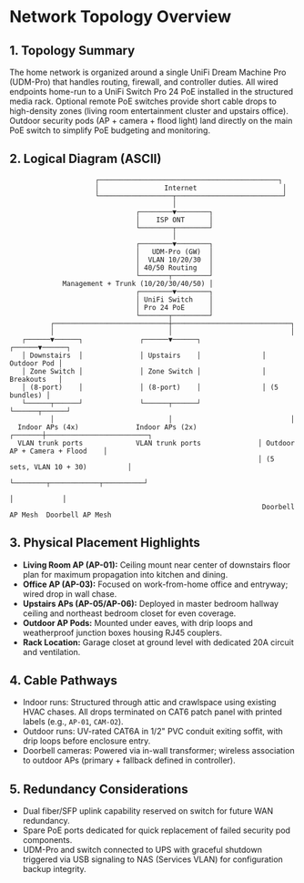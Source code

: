 # Network Topology Overview

## 1. Topology Summary
The home network is organized around a single UniFi Dream Machine Pro (UDM-Pro) that handles routing, firewall, and controller duties. All wired endpoints home-run to a UniFi Switch Pro 24 PoE installed in the structured media rack. Optional remote PoE switches provide short cable drops to high-density zones (living room entertainment cluster and upstairs office). Outdoor security pods (AP + camera + flood light) land directly on the main PoE switch to simplify PoE budgeting and monitoring.

## 2. Logical Diagram (ASCII)
```
                     ┌────────────────────────────────────────────┐
                     │                Internet                     │
                     └──────────────────┬──────────────────────────┘
                                        │
                               ┌────────▼────────┐
                               │    ISP ONT      │
                               └────────┬────────┘
                                        │
                               ┌────────▼────────┐
                               │   UDM-Pro (GW)  │
                               │  VLAN 10/20/30  │
                               │ 40/50 Routing   │
                               └───────┬─────────┘
             Management + Trunk (10/20/30/40/50) │
                               ┌────────▼────────┐
                               │ UniFi Switch    │
                               │ Pro 24 PoE      │
                               └───────┬─────────┘
          ┌────────────────────────────┼─────────────────────────────┐
          │                            │                             │
   ┌──────▼──────┐              ┌──────▼──────┐               ┌──────▼──────┐
   │ Downstairs  │              │ Upstairs    │               │ Outdoor Pod │
   │ Zone Switch │              │ Zone Switch │               │ Breakouts   │
   │ (8-port)    │              │ (8-port)    │               │ (5 bundles) │
   └──────┬──────┘              └──────┬──────┘               └──────┬──────┘
          │                            │                             │
  Indoor APs (4x)              Indoor APs (2x)               ┌───────┼─────────────────────────┐
  VLAN trunk ports             VLAN trunk ports              │ Outdoor AP + Camera + Flood    │
                                                             │ (5 sets, VLAN 10 + 30)          │
                                                             └────────┬────────────┬──────────┘
                                                                      │            │
                                                              Doorbell AP Mesh  Doorbell AP Mesh
```

## 3. Physical Placement Highlights
- **Living Room AP (AP-01):** Ceiling mount near center of downstairs floor plan for maximum propagation into kitchen and dining.
- **Office AP (AP-03):** Focused on work-from-home office and entryway; wired drop in wall chase.
- **Upstairs APs (AP-05/AP-06):** Deployed in master bedroom hallway ceiling and northeast bedroom closet for even coverage.
- **Outdoor AP Pods:** Mounted under eaves, with drip loops and weatherproof junction boxes housing RJ45 couplers.
- **Rack Location:** Garage closet at ground level with dedicated 20A circuit and ventilation.

## 4. Cable Pathways
- Indoor runs: Structured through attic and crawlspace using existing HVAC chases. All drops terminated on CAT6 patch panel with printed labels (e.g., `AP-01`, `CAM-O2`).
- Outdoor runs: UV-rated CAT6A in 1/2" PVC conduit exiting soffit, with drip loops before enclosure entry.
- Doorbell cameras: Powered via in-wall transformer; wireless association to outdoor APs (primary + fallback defined in controller).

## 5. Redundancy Considerations
- Dual fiber/SFP uplink capability reserved on switch for future WAN redundancy.
- Spare PoE ports dedicated for quick replacement of failed security pod components.
- UDM-Pro and switch connected to UPS with graceful shutdown triggered via USB signaling to NAS (Services VLAN) for configuration backup integrity.

